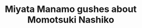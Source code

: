 ---
layout: videojs
title: Miyata Manamo gushes about Momotsuki Nashiko
category: sr
description: >+
    Idols who are also otakus understand their fans the best.
id: 563es0rdYqzV
lang: en
subtitles: 桃月なしこさんとの関係でお騒がせしている件につきまして.en.vtt
video_url: https://www.youtube.com/watch?v=TA_Cq1NACPA
thumbnail: https://i.ytimg.com/vi/TA_Cq1NACPA/maxresdefault.jpg
upload_date: 2022-02-27
---